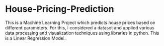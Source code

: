 # House-Pricing-Prediction
This is a Machine Learning Project which predicts house prices based on different parameters.
For this, I considered a dataset and applied various data processing and visualization techniques using libraries in python.
This is a Linear Regression Model.

